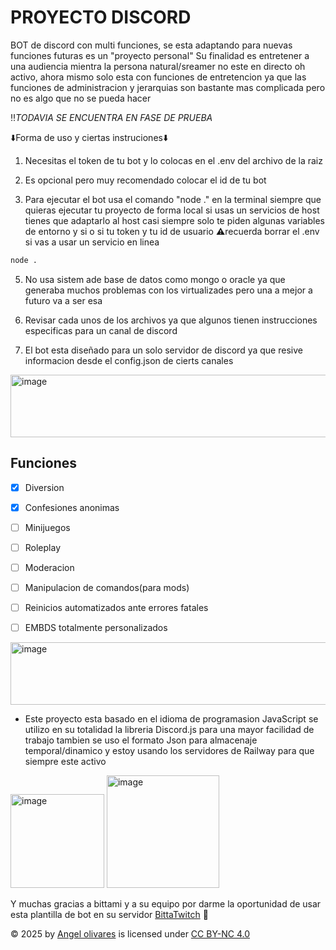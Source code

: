 # PROYECTO DISCORD

BOT de discord con multi funciones, se esta adaptando para nuevas funciones futuras es un "proyecto personal" Su finalidad es entretener a una audiencia mientra la persona natural/sreamer no este en directo oh activo, 
ahora mismo solo esta con funciones de entretencion ya que las funciones
de administracion y jerarquias son bastante mas complicada pero no es algo que no se pueda hacer

‼️*TODAVIA SE ENCUENTRA EN FASE DE PRUEBA*

⬇️Forma de uso y ciertas instruciones⬇️ 

1. Necesitas el token de tu bot y lo colocas en el .env del archivo de la raiz

2. Es opcional pero muy recomendado colocar el id de tu bot

3. Para ejecutar el bot usa el comando "node ." en la terminal siempre que quieras ejecutar tu proyecto de forma local si usas un servicios de host tienes que adaptarlo al host
casi siempre solo te piden algunas variables de entorno y si o si tu token y tu id de usuario ⚠️recuerda borrar el .env si vas a usar un servicio en linea
```bash
node .
```

5. No usa sistem ade base de datos como mongo o oracle ya que generaba muchos problemas con los virtualizades pero una a mejor a futuro va a ser esa

6. Revisar cada unos de los archivos ya que algunos tienen instrucciones especificas para un canal de discord

7. El bot esta diseñado para un solo servidor de discord ya que resive informacion desde el config.json de cierts canales

<img width="1000" height="100" alt="image" src="https://github.com/user-attachments/assets/515549f3-f49b-4422-b04d-c78a85e1d711" />



## Funciones

- [x] Diversion

- [x] Confesiones anonimas

- [ ] Minijuegos
  
- [ ] Roleplay

- [ ] Moderacion

- [ ] Manipulacion de comandos(para mods)

- [ ] Reinicios automatizados ante errores fatales

- [ ] EMBDS totalmente personalizados
  

<img width="1000" height="100" alt="image" src="https://github.com/user-attachments/assets/6ed332b7-583c-4c52-9993-a483c5aad8de" />



* Este proyecto esta basado en el idioma de programasion JavaScript se utilizo en su totalidad la libreria Discord.js para una mayor facilidad de trabajo
tambien se uso el formato Json para almacenaje temporal/dinamico y estoy usando los servidores de Railway para que siempre este activo


<img width="150" height="150" alt="image" src="https://github.com/user-attachments/assets/965f3412-664c-42ac-9910-44170e5e5d5f" /> <img width="180" height="180" alt="image" src="https://github.com/user-attachments/assets/56ad7682-a17c-47f3-82bb-6649cdfa7661" />


Y muchas gracias a bittami y a su equipo por darme la oportunidad de usar esta plantilla de bot en su servidor [BittaTwitch] 🐇

© 2025 by <a href="https://creativecommons.org">Angel olivares</a> is licensed under <a href="https://creativecommons.org/licenses/by-nc/4.0/">CC BY-NC 4.0</a>

<img src="https://mirrors.creativecommons.org/presskit/icons/cc.svg" alt="" style="max-width: 1em;max-height:1em;margin-left: .2em;"><img src="https://mirrors.creativecommons.org/presskit/icons/by.svg" alt="" style="max-width: 1em;max-height:1em;margin-left: .2em;"><img src="https://mirrors.creativecommons.org/presskit/icons/nc.svg" alt="" style="max-width: 1em;max-height:1em;margin-left: .2em;">

<!--
Enlaces
-->
[BittaTwitch]: https://www.twitch.tv/bittami



